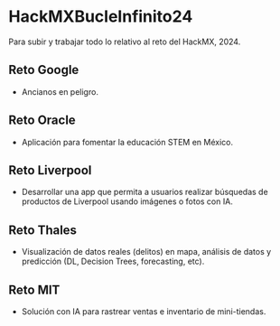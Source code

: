# HackMXBucleInfinito24
Para subir y trabajar todo lo relativo al reto del HackMX, 2024.

## Reto Google
- Ancianos en peligro.

## Reto Oracle
- Aplicación para fomentar la educación STEM en México.

## Reto Liverpool
- Desarrollar una app que permita a usuarios realizar búsquedas de productos de Liverpool usando imágenes o fotos con IA.

## Reto Thales
- Visualización de datos reales (delitos) en mapa, análisis de datos y predicción (DL, Decision Trees, forecasting, etc).

## Reto MIT
- Solución con IA para rastrear ventas e inventario de mini-tiendas.
